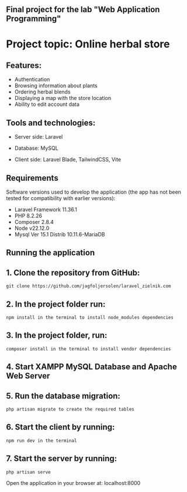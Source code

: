## Final project for the lab "Web Application Programming" ##

# Project topic: Online herbal store

## Features: 

- Authentication
- Browsing information about plants
- Ordering herbal blends
- Displaying a map with the store location
- Ability to edit account data

## Tools and technologies: 

- Server side: Laravel

- Database: MySQL

- Client side: Laravel Blade, TailwindCSS, Vite


## Requirements 

Software versions used to develop the application (the app has not been tested for compatibility with earlier versions):

- Laravel Framework 11.36.1
- PHP 8.2.26
- Composer 2.8.4
- Node v22.12.0
- Mysql  Ver 15.1 Distrib 10.11.6-MariaDB


    
## Running the application 

## 1. Clone the repository from GitHub: 
    git clone https://github.com/jagfoljersolen/laravel_zielnik.com
## 2. In the project folder run:
    npm install in the terminal to install node_modules dependencies
## 3. In the project folder, run:
    composer install in the terminal to install vendor dependencies
## 4. Start XAMPP MySQL Database and Apache Web Server
## 5. Run the database migration: 
    php artisan migrate to create the required tables
## 6. Start the client by running:
    npm run dev in the terminal
## 7. Start the server by running: 
    php artisan serve

Open the application in your browser at: localhost:8000

   
